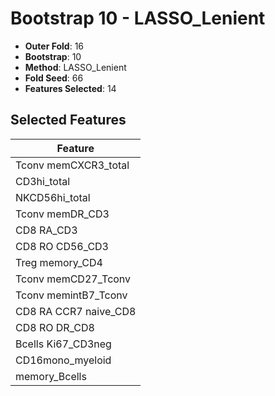 # Bootstrap 10 - LASSO_Lenient

- **Outer Fold**: 16
- **Bootstrap**: 10
- **Method**: LASSO_Lenient
- **Fold Seed**: 66
- **Features Selected**: 14

## Selected Features

| Feature |
|---------|
| Tconv memCXCR3_total |
| CD3hi_total |
| NKCD56hi_total |
| Tconv memDR_CD3 |
| CD8 RA_CD3 |
| CD8 RO CD56_CD3 |
| Treg memory_CD4 |
| Tconv memCD27_Tconv |
| Tconv memintB7_Tconv |
| CD8 RA CCR7 naive_CD8 |
| CD8 RO DR_CD8 |
| Bcells Ki67_CD3neg |
| CD16mono_myeloid |
| memory_Bcells |
